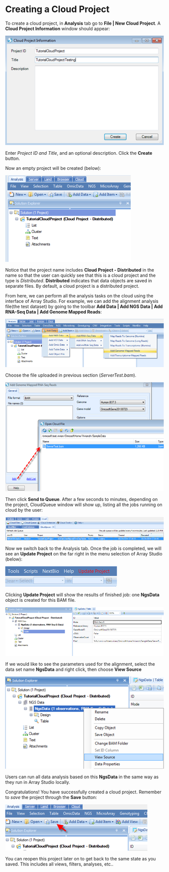 # Creating a Cloud Project

To create a cloud project, in **Analysis** tab go to **File | New Cloud Project**. A **Cloud Project Information** window should appear:

![image9_png](images/image9.png)

Enter *Project ID and Title*, and an optional description. Click the **Create** button.

Now an empty project will be created (below):

![image10_png](images/image10.png)

Notice that the project name includes **Cloud Project - Distributed** in the name so that the user can quickly see that this is a cloud project and the type is *Distributed*. **Distributed** indicates that data objects are saved in separate files. By default, a cloud project is a distributed project.

From here, we can perform all the analysis tasks on the cloud using the interface of Array Studio. For example, we can add the alignment analysis file(the test dataset) by going to the toolbar **Add Data | Add NGS Data | Add RNA-Seq Data | Add Genome Mapped Reads**:

![image11_png](images/image11.png)

Choose the file uploaded in previous section (*ServerTest.bam*).

![image12_png](images/image12.png)

Then click **Send to Queue**.
After a few seconds to minutes, depending on the project, CloudQueue window will show up, listing all the jobs running on cloud by the user:

![image13_png](images/image13.png)

Now we switch back to the Analysis tab. Once the job is completed, we will see an **Update Project** on the far right in the menu selection of Array Studio (below):

![image14_png](images/image14.png)

Clicking **Update Project** will show the results of finished job: one **NgsData** object is created for this BAM file.

![image15_png](images/image15.png)

If we would like to see the parameters used for the alignment, select the data set name **NgsData** and right click, then choose **View Source**

![image16_png](images/image16.png)

Users can run all data analysis based on this **NgsData** in the same way as they run in Array Studio locally.

Congratulations! You have successfully created a cloud project. Remember to *save* the project through the **Save** button:

![image17_png](images/image17.png)

You can reopen this project later on to get back to the same state as you saved.
This includes all views, filters, analyses, etc..
